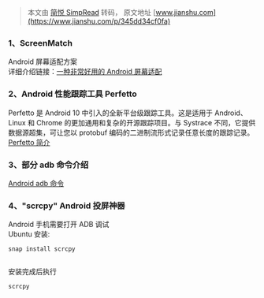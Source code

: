 > 本文由 [简悦 SimpRead](http://ksria.com/simpread/) 转码， 原文地址 [www.jianshu.com](https://www.jianshu.com/p/345dd34cf0fa)

### 1、ScreenMatch

Android 屏幕适配方案  
详细介绍链接：[一种非常好用的 Android 屏幕适配](https://www.jianshu.com/p/1302ad5a4b04)

### 2、Android 性能跟踪工具 Perfetto

Perfetto 是 Android 10 中引入的全新平台级跟踪工具。这是适用于 Android、Linux 和 Chrome 的更加通用和复杂的开源跟踪项目。与 Systrace 不同，它提供数据源超集，可让您以 protobuf 编码的二进制流形式记录任意长度的跟踪记录。  
[Perfetto 简介](https://www.jianshu.com/p/34ee9353cd4c)

### 3、部分 adb 命令介绍

[Android adb 命令](https://www.jianshu.com/p/6cc74a37246c)

### 4、"scrcpy" Android 投屏神器

Android 手机需要打开 ADB 调试  
Ubuntu 安装:

```
snap install scrcpy


```

安装完成后执行

```
scrcpy


```